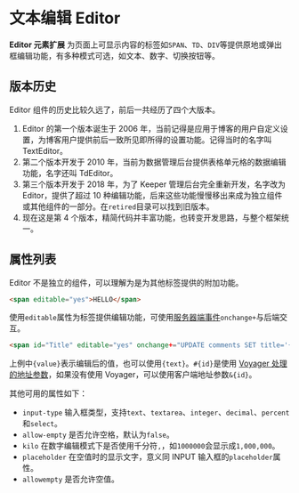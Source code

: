 # 文本编辑 Editor

**Editor 元素扩展** 为页面上可显示内容的标签如`SPAN`、`TD`、`DIV`等提供原地或弹出框编辑功能，有多种模式可选，如文本、数字、切换按钮等。

## 版本历史

Editor 组件的历史比较久远了，前后一共经历了四个大版本。

1. Editor 的第一个版本诞生于 2006 年，当前记得是应用于博客的用户自定义设置，为博客用户提供前后一致所见即所得的设置功能。记得当时的名字叫 TextEditor。
2. 第二个版本开发于 2010 年，当前为数据管理后台提供表格单元格的数据编辑功能，名字还叫 TdEditor。
3. 第三个版本开发于 2018 年，为了 Keeper 管理后台完全重新开发，名字改为 Editor，提供了超过 10 种编辑功能，后来这些功能慢慢移出来成为独立组件或其他组件的一部分。在`retired`目录可以找到旧版本。
4. 现在这是第 4 个版本，精简代码并丰富功能，也转变开发思路，与整个框架统一。

## 属性列表

Editor 不是独立的组件，可以理解为是为其他标签提供的附加功能。

```html
<span editable="yes">HELLO</span>
```

使用`editable`属性为标签提供编辑功能，可使用[服务器端事件](/root.js/server.md)`onchange+`与后端交互。

```html
<span id="Title" editable="yes" onchange+="UPDATE comments SET title='{value}' WHERE id=#{id}">My Title</span>
```

上例中`{value}`表示编辑后的值，也可以使用`{text}`。`#{id}`是使用 [Voyager 处理的地址参数](/voyager/query.md)，如果没有使用 Voyager，可以使用客户端地址参数`&{id}`。

其他可用的属性如下：

* `input-type` 输入框类型，支持`text`、`textarea`、`integer`、`decimal`、`percent`和`select`。
* `allow-empty` 是否允许空格，默认为`false`。
* `kilo` 在数字编辑模式下是否使用千分符`,`，如`1000000`会显示成`1,000,000`。
* `placeholder` 在空值时的显示文字，意义同 INPUT 输入框的`placeholder`属性。
* `allowempty` 是否允许空值。